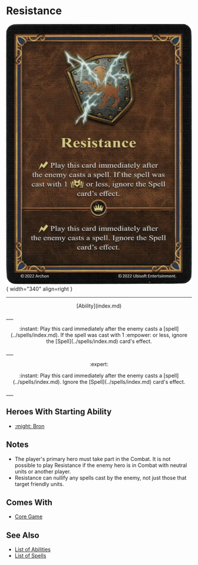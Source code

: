 # Resistance

![Resistance](../assets/abilities-resistance.webp){ width="340" align=right }

___
<p style="text-align: center;" markdown>[Ability](index.md)</p>
___
<p style="text-align: center;" markdown>:instant: Play this card immediately after the enemy casts a [spell](../spells/index.md). If the spell was cast with 1 :empower: or less, ignore the [Spell](../spells/index.md) card's effect.</p>
___
<p style="text-align: center;" markdown> :expert: </p>

<p style="text-align: center;" markdown>:instant: Play this card immediately after the enemy casts a [spell](../spells/index.md). Ignore the [Spell](../spells/index.md) card's effect.</p>
___


## Heroes With Starting Ability

- [:might: Bron](../heroes/bron.md)


## Notes

- The player's primary hero must take part in the Combat. It is not possible to play Resistance if the enemy hero is in Combat with neutral units or another player.
- Resistance can nullify any spells cast by the enemy, not just those that target friendly units.


## Comes With

- [Core Game](../content.md)


## See Also

- [List of Abilities](index.md)
- [List of Spells](../spells/index.md)
